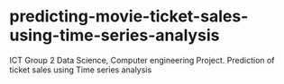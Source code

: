 # predicting-movie-ticket-sales-using-time-series-analysis
ICT Group 2 Data Science, Computer engineering Project. Prediction of ticket sales using Time series analysis
